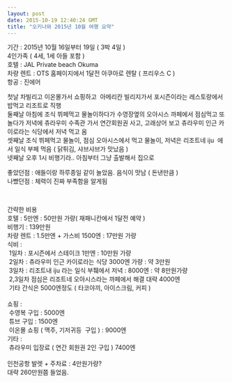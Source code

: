 ```yaml
---
layout: post
date: 2015-10-19 12:40:24 GMT
title: "오키나와 2015년 10월 여행 요약"
---
```

<p>기간 : 2015년 10월 16일부터 19일 ( 3박 4일 )<br>4인가족 ( 4세, 1세 아들 포함 )<br>호텔 : JAL Private beach Okuma&nbsp;<br>차량 렌트 : OTS 홈페이지에서 1달전 아쿠아로 렌탈 ( 프리우스 C )&nbsp;<br>항공 : 진에어</p><p>첫날 차빌리고 이온몰가서 쇼핑하고 &nbsp;아메리칸 빌리지가서 포시즌이라는 레스토랑에서 밥먹고 리조트로 직행<br>둘째날 아침에 조식 뷔페먹고 물놀이하다가 수영장옆의 오아시스 까페에서 점심먹고 또 놀다가 저녁에 츄라우미 수족관 가서 연간회원권 사고, 고래상어 보고 츄라우미 인근 카이로라는 식당에서 저녁 먹고 옴<br>셋째날 조식 뷔페먹고 물놀이, 점심 오아시스에서 먹고 물놀이, 저녁은 리조트네 iju &nbsp;에서 일식 부페 먹음 ( 닭튀김, 샤브샤브가 맛났음 )&nbsp;<br>넷째날 오후 1시 비행기라.. 아침부터 그냥 출발해서 집으로</p><p>좋았던점 : 애들이랑 하루종일 같이 놀았음. 음식이 맛남 ( 돈낸만큼 )<br>나빴던점 : 체력이 진짜 부족함을 알게됨&nbsp;</p><p><br></p><p>간략한 비용<br>호텔 : 5만엔 : 50만원 가량( 재패니칸에서 1달전 예약 )<br>비행기 : 139만원&nbsp;<br>차량 렌트 : 1.5만엔 + 가스비 1500엔 : 17만원 가량<br>식비 : <br>&nbsp;1일차 : 포시즌에서 스테이크 1만엔 : 10만원 가량<br>&nbsp;2일차 : 츄라우미 인근 카이로라는 식당 3000엔 가량 : 약 3만원<br>&nbsp;3일차 : 리조트내 iju 라는 일식 부풰에서 저녁 : 8000엔 : 약 8만원가량<br>&nbsp;2,3일차 점심은 리조트네 오아시스라는 까페에서 해결 대략 4000엔 <br>&nbsp;기타 간식은 5000엔정도 ( 타코야끼, 아이스크림, 커피 )&nbsp;<br><br>쇼핑 :&nbsp;<br>&nbsp;수영복 구입 : 5000엔<br>&nbsp;튜브 구입 : 1500엔&nbsp;<br>&nbsp;이온몰 쇼핑 ( 맥주, 기저귀등 &nbsp;구입 ) : 9000엔&nbsp;<br>기타 :<br>&nbsp;츄라우미 입장료 ( 연간 회원권 2인 구입 ) 7400엔&nbsp;<br><br>인천공항 발렛 + 주차료 : 4만원가량?<br>대략 260만원쯤 들었음.</p>